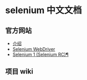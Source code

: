 # selenium 中文文档

## 官方网站

- [介绍](https://github.com/fool2fish/selenium-doc/blob/master/official-site/introduction.md)
- [Selenium WebDriver](https://github.com/fool2fish/selenium-doc/blob/master/official-site/selenium-web-driver.md)
- [Selenium 1 (Selenium RC)¶](https://github.com/fool2fish/selenium-doc/blob/master/official-site/selenium-1.md)

## 项目 wiki
